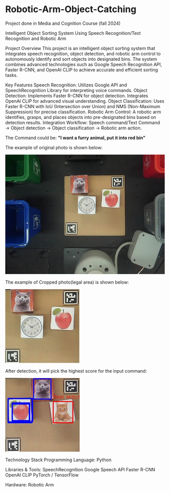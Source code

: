 # Robotic-Arm-Object-Catching
Project done in Media and Cognition Course (fall 2024)

Intelligent Object Sorting System Using Speech Recognition/Text Recognition and Robotic Arm

Project Overview
This project is an intelligent object sorting system that integrates speech recognition, object detection, and robotic arm control to autonomously identify and sort objects into designated bins. The system combines advanced technologies such as Google Speech Recognition API, Faster R-CNN, and OpenAI CLIP to achieve accurate and efficient sorting tasks.

Key Features
Speech Recognition:
Utilizes Google API and SpeechRecognition Library for interpreting voice commands.
Object Detection:
Implements Faster R-CNN for object detection.
Integrates OpenAI CLIP for advanced visual understanding.
Object Classification:
Uses Faster R-CNN with IoU (Intersection over Union) and NMS (Non-Maximum Suppression) for precise classification.
Robotic Arm Control:
A robotic arm identifies, grasps, and places objects into pre-designated bins based on detection results.
Integration Workflow:
Speech command/Text Command → Object detection → Object classification → Robotic arm action.

The Command could be: **"I want a furry animal, put it into red bin"**

The example of original photo is shown below:

![Original photo](original_photo.jpg)

The example of Cropped photo(legal area) is shown below:

![Cropped photo](cropped_region.jpg)

After detection, it will pick the highest score for the input command:

![Highest_score photo](Best_Match_Object.jpg)


Technology Stack
Programming Language: Python

Libraries & Tools:
SpeechRecognition
Google Speech API
Faster R-CNN
OpenAI CLIP
PyTorch / TensorFlow

Hardware: Robotic Arm
